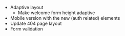 - Adaptive layout
  - Make welcome form height adaptive
- Mobile version with the new (auth related) elements
- Update 404 page layout
- Form validation

<!-- DONE --
- Loading indicator
- Fix login screen being visible when authed user goes to '/'
- Fix glitch with image zoom
- Fix Login/Register screens @media queries
- New screens / components
  - sign-in form
  - sign-up form
  - routing in App
  - different link in Header
  - InfoToolTip
-->
